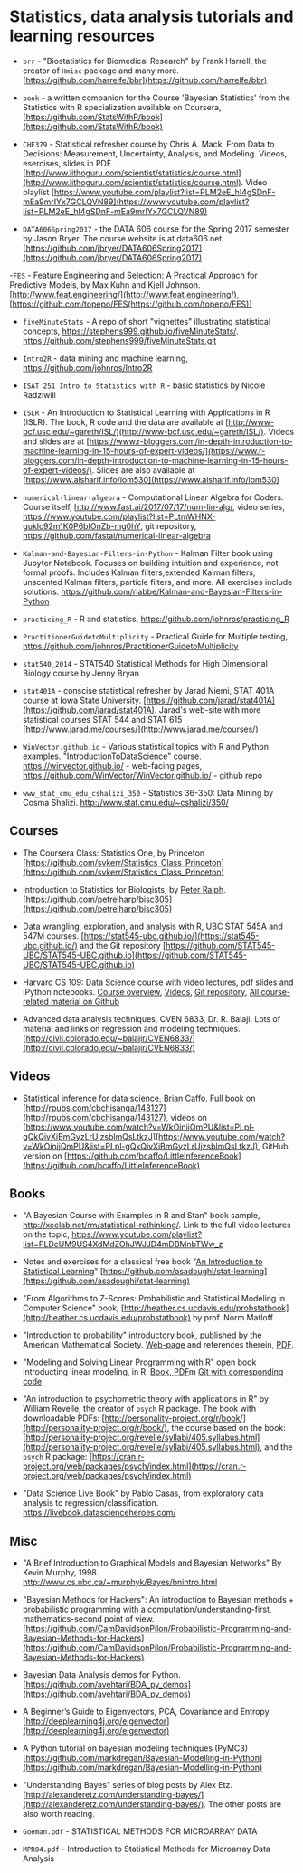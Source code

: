 # Statistics, data analysis tutorials and learning resources

- `brr` - "Biostatistics for Biomedical Research" by Frank Harrell, the creator of `Hmisc` package and many more. [https://github.com/harrelfe/bbr](https://github.com/harrelfe/bbr)

- `book` - a written companion for the Course 'Bayesian Statistics' from the Statistics with R specialization available on Coursera, [https://github.com/StatsWithR/book](https://github.com/StatsWithR/book)

- `CHE379` - Statistical refresher course by Chris A. Mack, From Data to Decisions: Measurement, Uncertainty, Analysis, and Modeling. Videos, esercises, slides in PDF. [http://www.lithoguru.com/scientist/statistics/course.html](http://www.lithoguru.com/scientist/statistics/course.html). Video playlist [https://www.youtube.com/playlist?list=PLM2eE_hI4gSDnF-mEa9mrIYx7GCLQVN89](https://www.youtube.com/playlist?list=PLM2eE_hI4gSDnF-mEa9mrIYx7GCLQVN89)

- `DATA606Spring2017` - the DATA 606 course for the Spring 2017 semester by Jason Bryer. The course website is at data606.net. [https://github.com/jbryer/DATA606Spring2017](https://github.com/jbryer/DATA606Spring2017)

-`FES` - Feature Engineering and Selection: A Practical Approach for Predictive Models, by Max Kuhn and Kjell Johnson. [http://www.feat.engineering/](http://www.feat.engineering/), [https://github.com/topepo/FES(https://github.com/topepo/FES)]

- `fiveMinuteStats` - A repo of short "vignettes" illustrating statistical concepts, https://stephens999.github.io/fiveMinuteStats/. https://github.com/stephens999/fiveMinuteStats.git

- `Intro2R` - data mining and machine learning, https://github.com/johnros/Intro2R

- `ISAT 251 Intro to Statistics with R` - basic statistics by Nicole Radziwill

- `ISLR` - An Introduction to Statistical Learning with Applications in R (ISLR). The book, R code  and the data are available at [http://www-bcf.usc.edu/~gareth/ISL/](http://www-bcf.usc.edu/~gareth/ISL/). Videos and slides are at [https://www.r-bloggers.com/in-depth-introduction-to-machine-learning-in-15-hours-of-expert-videos/](https://www.r-bloggers.com/in-depth-introduction-to-machine-learning-in-15-hours-of-expert-videos/). Slides are also available at [https://www.alsharif.info/iom530](https://www.alsharif.info/iom530)

- `numerical-linear-algebra` - Computational Linear Algebra for Coders. Course itself, http://www.fast.ai/2017/07/17/num-lin-alg/, video series, https://www.youtube.com/playlist?list=PLtmWHNX-gukIc92m1K0P6bIOnZb-mg0hY, git repository, https://github.com/fastai/numerical-linear-algebra

- `Kalman-and-Bayesian-Filters-in-Python` - Kalman Filter book using Jupyter Notebook. Focuses on building intuition and experience, not formal proofs. Includes Kalman filters,extended Kalman filters, unscented Kalman filters, particle filters, and more. All exercises include solutions. https://github.com/rlabbe/Kalman-and-Bayesian-Filters-in-Python

- `practicing_R` - R and statistics, https://github.com/johnros/practicing_R

- `PractitionerGuidetoMultiplicity` - Practical Guide for Multiple testing, https://github.com/johnros/PractitionerGuidetoMultiplicity

- `stat540_2014` - STAT540 Statistical Methods for High Dimensional Biology course by Jenny Bryan

- `stat401A` - conscise statistical refresher by Jarad Niemi, STAT 401A course at Iowa State University. [https://github.com/jarad/stat401A](https://github.com/jarad/stat401A). Jarad's web-site with more statistical courses STAT 544 and STAT 615 [http://www.jarad.me/courses/](http://www.jarad.me/courses/)

- `WinVector.github.io` - Various statistical topics with R and Python examples. "IntroductionToDataScience" course. https://winvector.github.io/ - web-facing pages, https://github.com/WinVector/WinVector.github.io/ - github repo

- `www_stat_cmu_edu_cshalizi_350` - Statistics 36-350: Data Mining by Cosma Shalizi. http://www.stat.cmu.edu/~cshalizi/350/

## Courses

- The Coursera Class: Statistics One, by Princeton [https://github.com/svkerr/Statistics_Class_Princeton](https://github.com/svkerr/Statistics_Class_Princeton)

- Introduction to Statistics for Biologists, by [Peter Ralph](http://ralphlab.usc.edu/). [https://github.com/petrelharp/bisc305](https://github.com/petrelharp/bisc305)

- Data wrangling, exploration, and analysis with R, UBC STAT 545A and 547M courses. [https://stat545-ubc.github.io/](https://stat545-ubc.github.io/) and the Git repository [https://github.com/STAT545-UBC/STAT545-UBC.github.io](https://github.com/STAT545-UBC/STAT545-UBC.github.io)

- Harvard CS 109: Data Science course with video lectures, pdf slides and iPython notebooks. [Course overview](https://cs109.github.io/2015/), [Videos](https://cs109.github.io/2015/pages/videos.html), [Git repository](https://github.com/cs109/2015), [All course-related material on Github](https://github.com/cs109)

- Advanced data analysis techniques, CVEN 6833, Dr. R. Balaji. Lots of material and links on regression and modeling techniques. [http://civil.colorado.edu/~balajir/CVEN6833/](http://civil.colorado.edu/~balajir/CVEN6833/)

## Videos

- Statistical inference for data science, Brian Caffo. Full book on [http://rpubs.com/cbchisanga/143127](http://rpubs.com/cbchisanga/143127), videos on [https://www.youtube.com/watch?v=WkOinijQmPU&list=PLpl-gQkQivXiBmGyzLrUjzsblmQsLtkzJ](https://www.youtube.com/watch?v=WkOinijQmPU&list=PLpl-gQkQivXiBmGyzLrUjzsblmQsLtkzJ), GitHub version on [https://github.com/bcaffo/LittleInferenceBook](https://github.com/bcaffo/LittleInferenceBook)


## Books

- "A Bayesian Course with Examples in R and Stan" book sample, http://xcelab.net/rm/statistical-rethinking/. Link to the full video lectures on the topic, https://www.youtube.com/playlist?list=PLDcUM9US4XdMdZOhJWJJD4mDBMnbTWw_z

- Notes and exercises for a classical free book "[An Introduction to Statistical Learning](http://www-bcf.usc.edu/~gareth/ISL/)" [https://github.com/asadoughi/stat-learning](https://github.com/asadoughi/stat-learning)

- "From Algorithms to Z-Scores: Probabilistic and Statistical Modeling in Computer Science" book, [http://heather.cs.ucdavis.edu/probstatbook](http://heather.cs.ucdavis.edu/probstatbook) by prof. Norm Matloff

- "Introduction to probability" introductory book, published by the American Mathematical Society. [Web-page](https://www.dartmouth.edu/~chance/teaching_aids/books_articles/probability_book/book.html) and references therein, [PDF](https://www.dartmouth.edu/~chance/teaching_aids/books_articles/probability_book/amsbook.mac.pdf).

- "Modeling and Solving Linear Programming with R" open book introducting linear modeling, in R. [Book, PDF](http://www.omniascience.com/scholar/index.php/scholar/issue/view/19)m [Git with corresponding code](https://github.com/jmsallan/linearprogramming)

- "An introduction to psychometric theory with applications in R" by William Revelle, the creator of `psych` R package. The book with downloadable PDFs: [http://personality-project.org/r/book/](http://personality-project.org/r/book/), the course based on the book: [http://personality-project.org/revelle/syllabi/405.syllabus.html](http://personality-project.org/revelle/syllabi/405.syllabus.html), and the `psych` R package: [https://cran.r-project.org/web/packages/psych/index.html](https://cran.r-project.org/web/packages/psych/index.html)

- "Data Science Live Book" by Pablo Casas, from exploratory data analysis to regression/classification. https://livebook.datascienceheroes.com/

## Misc

- "A Brief Introduction to Graphical Models and Bayesian Networks" By Kevin Murphy, 1998. http://www.cs.ubc.ca/~murphyk/Bayes/bnintro.html

- "Bayesian Methods for Hackers": An introduction to Bayesian methods + probabilistic programming with a computation/understanding-first, mathematics-second point of view. [https://github.com/CamDavidsonPilon/Probabilistic-Programming-and-Bayesian-Methods-for-Hackers](https://github.com/CamDavidsonPilon/Probabilistic-Programming-and-Bayesian-Methods-for-Hackers)

- Bayesian Data Analysis demos for Python. [https://github.com/avehtari/BDA_py_demos](https://github.com/avehtari/BDA_py_demos)

- A Beginner’s Guide to Eigenvectors, PCA, Covariance and Entropy. [http://deeplearning4j.org/eigenvector](http://deeplearning4j.org/eigenvector)

- A Python tutorial on bayesian modeling techniques (PyMC3) [https://github.com/markdregan/Bayesian-Modelling-in-Python](https://github.com/markdregan/Bayesian-Modelling-in-Python)

- "Understanding Bayes" series of blog posts by Alex Etz. [http://alexanderetz.com/understanding-bayes/](http://alexanderetz.com/understanding-bayes/). The other posts are also worth reading.

- `Goeman.pdf` - STATISTICAL METHODS FOR MICROARRAY DATA
- `MPR04.pdf` - Introduction to Statistical Methods for Microarray Data Analysis
